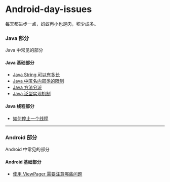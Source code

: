 # Android-day-issues
每天都进步一点，蚂蚁再小也是肉，积少成多。



### Java 部分

Java 中常见的部分

#### Java 基础部分

- [Java String 可以有多长](https://github.com/LvKang-insist/Android-day-issues/issues/1)
- [Java 中匿名内部类的限制](https://github.com/LvKang-insist/Android-day-issues/issues/2)
- [Java 方法分派](https://github.com/LvKang-insist/Android-day-issues/issues/3)
- [Java 泛型实现机制](https://github.com/LvKang-insist/Android-day-issues/issues/4)

#### Java 线程部分
- [如何停止一个线程](https://github.com/LvKang-insist/Android-day-issues/issues/6)

---

### Android 部分

Android 中常见的部分

#### Android 基础部分
- [使用 ViewPager 需要注意哪些问题](https://github.com/LvKang-insist/Android-day-issues/issues/1)
